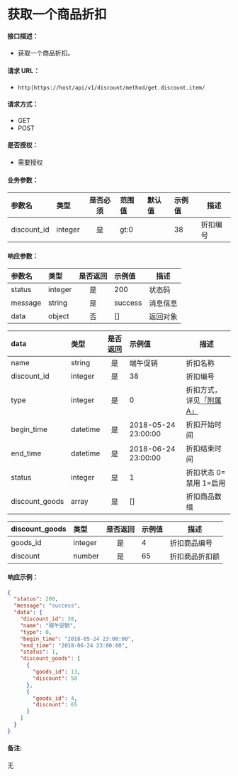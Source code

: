 # 获取一个商品折扣

#### 接口描述：
- 获取一个商品折扣。

#### 请求 URL：
- `http|https://host/api/v1/discount/method/get.discount.item/`

#### 请求方式：
- GET
- POST

#### 是否授权：
- 需要授权

#### 业务参数：
|参数名|类型|是否必须|范围值|默认值|示例值|描述|
|:----|:---|:---:|:-----|:-----|:-----|-----|
|discount_id |integer |是 |gt:0 | |38 |折扣编号 |

#### 响应参数：
|参数名|类型|是否返回|示例值|描述|
|:-----|:-----|:---:|:-----|-----|
|status |integer |是 |200 |状态码 |
|message |string |是 |success |消息信息 |
|data |object |否 |[] |返回对象 |

|data|类型|是否返回|示例值|描述|
|:-----|:-----|:---:|:-----|-----|
|name |string |是 |端午促销 |折扣名称 |
|discount_id |integer |是 |38 |折扣编号 |
|type |integer |是 |0 |折扣方式，详见[「附属 A」](/api/admin/market/discount/add.discount.item.md "「附属 A」") |
|begin_time |datetime |是 |2018-05-24 23:00:00 |折扣开始时间 |
|end_time |datetime |是 |2018-06-24 23:00:00 |折扣结束时间 |
|status |integer |是 |1 |折扣状态 0=禁用 1=启用 |
|discount_goods |array |是 |[] |折扣商品数组 |

|discount_goods|类型|是否返回|示例值|描述|
|:-----|:-----|:---:|:-----|-----|
|goods_id |integer |是 |4 |折扣商品编号 |
|discount |number |是 |65 |折扣商品折扣额 |

#### 响应示例：
```json
{
  "status": 200,
  "message": "success",
  "data": {
    "discount_id": 38,
    "name": "端午促销",
    "type": 0,
    "begin_time": "2018-05-24 23:00:00",
    "end_time": "2018-06-24 23:00:00",
    "status": 1,
    "discount_goods": [
      {
        "goods_id": 13,
        "discount": 50
      },
      {
        "goods_id": 4,
        "discount": 65
      }
    ]
  }
}
```

#### 备注:
无